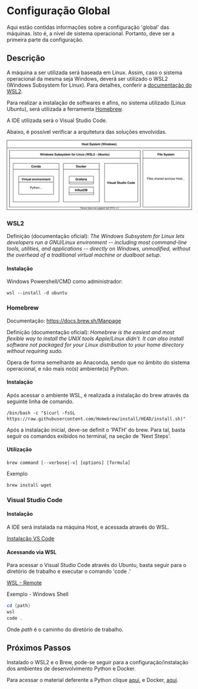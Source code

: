 # Configuração Global

Aqui estão contidas informações sobre a configuração 'global' das máquinas. Isto é, a nível de sistema operacional. Portanto, deve ser a primeira parte da configuração.

## Descrição

A máquina a ser utilizada será baseada em Linux. Assim, caso o sistema operacional da mesma seja Windows, deverá ser utilizado o WSL2 (Windows Subsystem for Linux). Para detalhes, conferir a [documentação do WSL2](https://docs.microsoft.com/en-us/windows/wsl/about).

Para realizar a instalação de softwares e afins, no sistema utilizado (Linux Ubuntu), será utilizada a ferramenta [Homebrew](https://brew.sh/).

A IDE utilizada será o Visual Studio Code.

Abaixo, é possível verificar a arquitetura das soluções envolvidas.

![arquitetura](/img/arquitetura_global.drawio.svg)

### WSL2

Definição (documentação oficial): _The Windows Subsystem for Linux lets developers run a GNU/Linux environment -- including most command-line tools, utilities, and applications -- directly on Windows, unmodified, without the overhead of a traditional virtual machine or dualboot setup._

#### Instalação

Windows Powershell/CMD como administrador:

    wsl --install -d ubuntu

### Homebrew

Documentação: <https://docs.brew.sh/Manpage>

Definição (documentação oficial): _Homebrew is the easiest and most flexible way to install the UNIX tools Apple/Linux didn’t. It can also install software not packaged for your Linux distribution to your home directory without requiring sudo._

Opera de forma semelhante ao Anaconda, sendo que no âmbito do sistema operacional, e não mais no(s) ambiente(s) Python.

#### Instalação

Após acessar o ambiente WSL, é realizada a instalação do brew através da seguinte linha de comando.

    /bin/bash -c "$(curl -fsSL https://raw.githubusercontent.com/Homebrew/install/HEAD/install.sh)"

Após a instalação inicial, deve-se definit o 'PATH' do brew. Para tal, basta seguir os comandos exibidos no terminal, na seção de 'Next Steps'.

#### Utilização

    brew command [--verbose|-v] [options] [formula]

Exemplo

    brew install wget

### Visual Studio Code

#### Instalação

A IDE será instalada na máquina Host, e acessada através do WSL.

[Instalação VS Code](https://code.visualstudio.com/)

#### Acessando via WSL

Para acessar o Visual Studio Code através do Ubuntu, basta seguir para o diretório de trabalho e executar o comando 'code .'

[WSL - Remote](https://code.visualstudio.com/docs/remote/wsl)

Exemplo - Windows Shell

```PowerShell
cd {path}
wsl
code . 
```

Onde _path_ é o caminho do diretório de trabalho.

## Próximos Passos

Instalado o WSL2 e o Brew, pode-se seguir para a configuração/instalação dos ambientes de desenvolvimento Python e Docker.

Para acessar o material deferente a Python clique [aqui](/conteudo/python.md), e Docker, [aqui](/conteudo/docker.md).
